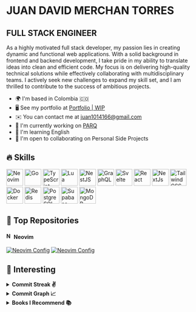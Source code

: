 # JUAN DAVID MERCHAN TORRES

## FULL STACK ENGINEER

As a highly motivated full stack developer, my passion lies in creating dynamic
and functional web applications. With a solid background in frontend and backend
development, I take pride in my ability to translate ideas into clean and
efficient code. My focus is on delivering high-quality technical solutions while
effectively collaborating with multidisciplinary teams. I actively seek new
challenges to expand my skill set, and I am thrilled to contribute to the
success of ambitious projects.

- 🌍 I'm based in Colombia 🇨🇴
- 🖥️ See my portfolio at [Portfolio | WIP](http://nikolam-dev.com)
- ✉️ You can contact me at [juan1014166@gmail.com](mailto:juan1014166@gmail.com)
- 🚀 I'm currently working on [PARQ](http://parqco.com)
- 🧠 I'm learning English
- 🤝 I'm open to collaborating on Personal Side Projects

## 🔥 Skills

<div align="left">
<a href="https://neovim.io/" target="_blank" title="Neovim" rel="noreferrer"><img alt="Neovim" height="44" src="https://skillicons.dev/icons?i=neovim" width="44" /></a>
<a href="https://go.dev/" target="_blank" title="Golang" rel="noreferrer"><img alt="Go" height="44" src="https://skillicons.dev/icons?i=go" width="44" /></a>
<a href="https://www.typescriptlang.org/" target="_blank" title="Typescript" rel="noreferrer"><img alt="TypeScript" height="44" src="https://skillicons.dev/icons?i=ts" width="44" /></a>
<a href="https://www.lua.org/" target="_blank" title="Lua" rel="noreferrer"><img alt="Lua" height="44" src="https://skillicons.dev/icons?i=lua" width="44" /></a>
<a href="https://docs.nestjs.com/" target="_blank" title="NestJS" rel="noreferrer"><img alt="NestJS" height="44" src="https://skillicons.dev/icons?i=nest" width="44" /></a>
<a href="https://graphql.org/" target="_blank" title="GraphQL" rel="noreferrer"><img alt="GraphQL" height="44" src="https://skillicons.dev/icons?i=graphql" width="44" /></a>
<a href="https://svelte.dev/" target="_blank" title="Svelte" rel="noreferrer"><img alt="Svelte" height="44" src="https://skillicons.dev/icons?i=svelte" width="44" /></a>
<a href="https://reactjs.org/" target="_blank" title="React" rel="noreferrer"><img alt="React" height="44" src="https://skillicons.dev/icons?i=react" width="44" /></a>
<a href="https://nextjs.org/" target="_blank" title="Next.js" rel="noreferrer"><img alt="NextJs" height="44" src="https://skillicons.dev/icons?i=next" width="44" /></a>
<a href="https://tailwindcss.com/" target="_blank" title="Tailwind CSS" rel="noreferrer"><img alt="Tailwind CSS" height="44" src="https://skillicons.dev/icons?i=tailwind" width="44" /></a>
<a href="https://www.docker.com/" target="_blank" title="Docker" rel="noreferrer"><img alt="Docker" height="44" src="https://skillicons.dev/icons?i=docker" width="44" /></a>
<a href="https://redis.io/" target="_blank" title="Redis" rel="noreferrer"><img alt="Redis" height="44" src="https://skillicons.dev/icons?i=redis" width="44" /></a>
<a href="https://www.postgresql.org/" target="_blank" title="PostgreSQL" rel="noreferrer"><img alt="PostgreSQL" height="44" src="https://skillicons.dev/icons?i=postgres" width="44" /></a>
<a href="https://supabase.io/" target="_blank" title="Supabase" rel="noreferrer"><img alt="Supabase" height="44" src="https://skillicons.dev/icons?i=supabase" width="44" /></a>
<a href="https://www.mongodb.com/" target="_blank" title="MongoDB" rel="noreferrer"><img alt="MongoDB" height="44" src="https://skillicons.dev/icons?i=mongo" width="44" /></a>
</div>

## 🥇 Top Repositories

<h4>
  <img
    alt="Neovim"
    height="16"
    src="https://avatars.githubusercontent.com/u/6471485?s=200&v=4"
    width="16"
  />
  Neovim
</h4>

<div float="left">
<a href="https://github.com/NikolaM-Dev/nvim#gh-dark-mode-only"><img alt="Neovim Config" src="https://github-readme-stats.vercel.app/api/pin/?username=NikolaM-Dev&repo=nvim&title_color=58a6ff&text_color=adbac7&bg_color=00000000&border_color=444c56&v=3#gh-dark-mode-only" /></a>
<a href="https://github.com/NikolaM-Dev/nvim#gh-light-mode-only"><img alt="Neovim Config" src="https://github-readme-stats.vercel.app/api/pin/?username=NikolaM-Dev&repo=nvim&v=3#gh-light-mode-only" /></a>
&nbsp;
</div>

## 👀 Interesting

<details>
  <summary>
    <b>Commit Streak ✌️</b>
  </summary>
  <div align="center">
    <a href="http://www.github.com/NikolaM-Dev">
      <img
        src="https://streak-stats.demolab.com?user=NikolaM-Dev&theme=tokyonight&border_radius=10&background=1E1E2E&border=89B4FA&stroke=CDD6F4&ring=89B4FA&fire=F38BA8&currStreakNum=F38BA8&sideNums=89B4FA&currStreakLabel=74C7EC&sideLabels=74C7EC&dates=B4BEFE" />
    </a>
  </div>
</details>

<details>
  <summary>
    <b>Commit Graph 📈</b>
  </summary>
   <a href="http://www.github.com/NikolaM-Dev">
    <img
      alt="GitHub Commits Graph"
      src="https://github-readme-activity-graph.vercel.app/graph?username=NikolaM-Dev&bg_color=1e1e2e&color=cdd6f4&line=89b4fa&point=f38ba8&area=true&hide_border=true"
    />
  </a>
</details>

<details>
  <summary>
    <b>Books I Recommend 📚</b>
  </summary>
  <ul>
    <li>
      <a href="https://www.amazon.com/Fundamentals-Software-Architecture-Comprehensive-Characteristics/dp/1492043451?crid=1FUUVAB8ZSEIT&keywords=Fundamentals+of+Software+Architecture&qid=1676622946&sprefix=fundamentals+of+software+architecture,aps,58&sr=8-1&linkCode=sl1&tag=rubyannrcarri-20&linkId=2a4cb57704d41914436fd9c3ce518ef8&language=en_US&ref_=as_li_ss_tl"
        target="_blank" alt="Fundamentals of Software Architecture: An Engineering Approach">
        Fundamentals of Software Architecture: An Engineering Approach
      </a>
    </li>
    <li>
      <a href="https://www.amazon.com/-/es/Neal-Ford/dp/1492097543/ref=sr_1_1?__mk_es_US=%C3%85M%C3%85%C5%BD%C3%95%C3%91&crid=11IGJAGIH4H68&keywords=Building+Evolutionary+Architectures&qid=1679257787&sprefix=building+evolutionary+architectures%2Caps%2C129&sr=8-1"
        target="_blank" alt="Building Evolutionary Architectures: Automated Software Governance">
        Building Evolutionary Architectures: Automated Software Governance
      </a>
    </li>
    <li>
      <a href="https://www.amazon.com/-/es/Sam-Newman/dp/1492034029/ref=sr_1_1?__mk_es_US=%C3%85M%C3%85%C5%BD%C3%95%C3%91&crid=1U261AHFK33G1&keywords=Building+Microservices%3A+Designing+Fine-Grained+Systems&qid=1679257999&s=books&sprefix=building+microservices+designing+fine-grained+systems%2Cstripbooks-intl-ship%2C129&sr=1-1"
        target="_blank" alt="Building Microservices: Designing Fine-Grained Systems">
        Building Microservices: Designing Fine-Grained Systems
      </a>
    </li>
    <li>
      <a href="https://www.amazon.com/-/es/Neal-Ford/dp/1492086894/ref=sr_1_1?__mk_es_US=%C3%85M%C3%85%C5%BD%C3%95%C3%91&crid=2Y28DNQHOI11F&keywords=Software+Architecture%3A+The+Hard+Parts&qid=1679258026&s=books&sprefix=software+architecture+the+hard+parts%2Cstripbooks-intl-ship%2C137&sr=1-1"
        target="_blank"
        alt="Software Architecture: The Hard Parts: Modern Trade-Off Analyses for Distributed Architectures">
        Software Architecture: The Hard Parts: Modern Trade-Off Analyses for
        Distributed Architectures
      </a>
    </li>
    <li>
      <a href="https://www.amazon.com/-/es/Martin-Kleppmann/dp/1449373321/ref=sr_1_1?__mk_es_US=%C3%85M%C3%85%C5%BD%C3%95%C3%91&crid=1VQB1KY6MHTO4&keywords=Designing+Data-Intensive+Application&qid=1679258066&s=books&sprefix=designing+data-intensive+application%2Cstripbooks-intl-ship%2C141&sr=1-1"
        target="_blank"
        alt="Designing Data-Intensive Applications: The Big Ideas Behind Reliable, Scalable, and Maintainable Systems">
        Designing Data-Intensive Applications: The Big Ideas Behind Reliable,
        Scalable, and Maintainable Systems
      </a>
    </li>
  </ul>
</details>
